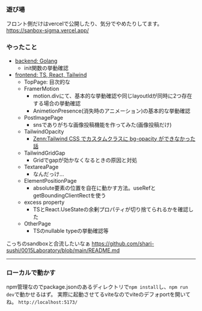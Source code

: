 ### 遊び場

フロント側だけはvercelで公開したり、気分でやめたりしてます。<br/>
https://sanbox-sigma.vercel.app/


### やったこと
- [backend: Golang](https://github.com/shari-sushi/sanbox/tree/main/backend/cmd)
  - init関数の挙動確認
- [frontend: TS, React, Tailwind](https://github.com/shari-sushi/sanbox/tree/main/frontend/src/pages)
  - TopPage: 目次的な 
  - FramerMotion
    - motion.divにて、基本的な挙動確認や同じlayoutIdが同時に2つ存在する場合の挙動確認
    - AnimetionPresence(消失時のアニメーション)の基本的な挙動確認
  - PostImagePage
    - snsでありがちな画像投稿機能を作ってみた(画像投稿だけ)
  - TailwindOpacity
    - [Zenn:Tailwind CSS でカスタムクラスに bg-opacity ができなかった話](https://zenn.dev/portalkeyinc/articles/61d7eb132de9e2)
  - TailwindGridGap
    - Gridでgapが効かなくなるときの原因と対処
  - TextareaPage
    - なんだっけ… 
  - ElementPositionPage
    - absolute要素の位置を自在に動かす方法。useRefとgetBoundingClientRectを使う
  - excess property
    - TSとReact.UseStateの余剰プロパティが切り捨てられるかを確認した  
  - OtherPage
    - TSのnullable typeの挙動確認等 

こっちのsandboxと合流したいなぁ
https://github.com/shari-sushi/0015Laboratory/blob/main/README.md

---

### ローカルで動かす
npm管理なのでpackage.jsonのあるディレクトリで`npm install`し、`npm run dev`で動かせるはず。
実際に起動させてるviteなのでviteのデフォportを開いてね。
`http://localhost:5173/`
